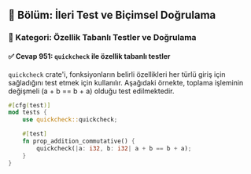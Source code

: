## 📘 Bölüm: İleri Test ve Biçimsel Doğrulama  
### 🔹 Kategori: Özellik Tabanlı Testler ve Doğrulama  
#### ✅ Cevap 951: `quickcheck` ile özellik tabanlı testler

`quickcheck` crate'i, fonksiyonların belirli özellikleri her türlü giriş için sağladığını test etmek için kullanılır. Aşağıdaki örnekte, toplama işleminin değişmeli (a + b == b + a) olduğu test edilmektedir.

```rust
#[cfg(test)]
mod tests {
    use quickcheck::quickcheck;

    #[test]
    fn prop_addition_commutative() {
        quickcheck(|a: i32, b: i32| a + b == b + a);
    }
}
```
